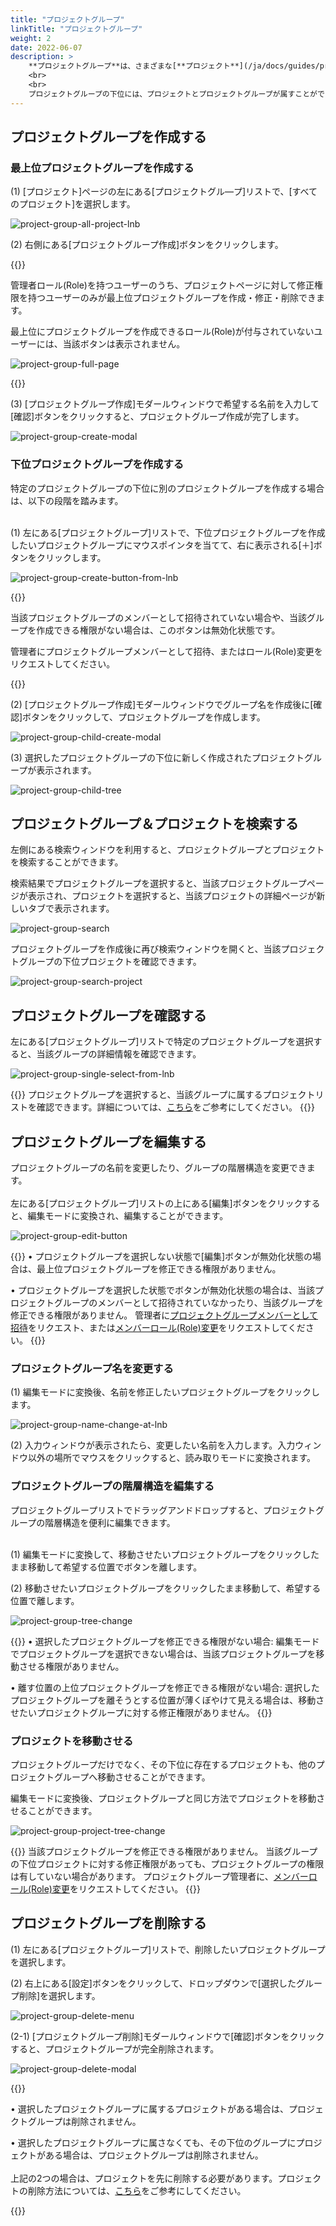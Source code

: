 ```yaml
---
title: "プロジェクトグループ"
linkTitle: "プロジェクトグループ"
weight: 2
date: 2022-06-07
description: >
    **プロジェクトグループ**は、さまざまな[**プロジェクト**](/ja/docs/guides/project/project)をまとめて管理するための概念です。
    <br>
    <br>
    プロジェクトグループの下位には、プロジェクトとプロジェクトグループが属すことができ、このツリー構造を利用して組織の規模と構造に適したプロジェクト階層構造を設計して管理することができます。
---
```


[//]: # (プロジェクトグループに招待した[**メンバー**]&#40;/ko/docs/guides/project/member&#41;に [**ロール&#40;Role&#41;**]&#40;/ko/docs/guides/administration/iam-user&#41;を付与すると、当該メンバーは下位プロジェクトグループとプロジェクトに対して同じロール&#40;Role&#41;が与えられます。.)

## プロジェクトグループを作成する

### 最上位プロジェクトグループを作成する

(1) [プロジェクト]ページの左にある[プロジェクトグル―プ]リストで、[すべてのプロジェクト]を選択します。

![project-group-all-project-lnb](/ja/docs/guides/project/project-group-img/project-group-all-project-lnb.png)

(2) 右側にある[プロジェクトグループ作成]ボタンをクリックします。

{{<alert title="[プロジェクトグループ作成]ボタンが表示されない場合">}}

管理者ロール(Role)を持つユーザーのうち、プロジェクトページに対して修正権限を持つユーザーのみが最上位プロジェクトグループを作成・修正・削除できます。

最上位にプロジェクトグループを作成できるロール(Role)が付与されていないユーザーには、当該ボタンは表示されません。

![project-group-full-page](/ja/docs/guides/project/project-group-img/project-group-full-page.png)

{{</alert>}}

(3) [プロジェクトグループ作成]モダールウィンドウで希望する名前を入力して[確認]ボタンをクリックすると、プロジェクトグループ作成が完了します。

![project-group-create-modal](/ja/docs/guides/project/project-group-img/project-group-create-modal.png)

### 下位プロジェクトグループを作成する

特定のプロジェクトグループの下位に別のプロジェクトグループを作成する場合は、以下の段階を踏みます。
<br>
<br>

(1) 左にある[プロジェクトグループ]リストで、下位プロジェクトグループを作成したいプロジェクトグループにマウスポインタを当てて、右に表示される[＋]ボタンをクリックします。

![project-group-create-button-from-lnb](/ja/docs/guides/project/project-group-img/project-group-create-button-from-lnb.png)

{{<alert title="[+]ボタンが無効化状態の場合">}}

当該プロジェクトグループのメンバーとして招待されていない場合や、当該グループを作成できる権限がない場合は、このボタンは無効化状態です。 

管理者にプロジェクトグループメンバーとして招待、またはロール(Role)変更をリクエストしてください。

{{</alert>}}

(2) [プロジェクトグループ作成]モダールウィンドウでグループ名を作成後に[確認]ボタンをクリックして、プロジェクトグループを作成します。

![project-group-child-create-modal](/ja/docs/guides/project/project-group-img/project-group-child-create-modal.png)

(3) 選択したプロジェクトグループの下位に新しく作成されたプロジェクトグループが表示されます。

![project-group-child-tree](/ja/docs/guides/project/project-group-img/project-group-child-tree.png)

## プロジェクトグループ＆プロジェクトを検索する

左側にある検索ウィンドウを利用すると、プロジェクトグループとプロジェクトを検索することができます。
 
検索結果でプロジェクトグループを選択すると、当該プロジェクトグループページが表示され、プロジェクトを選択すると、当該プロジェクトの詳細ページが新しいタブで表示されます。

![project-group-search](/ja/docs/guides/project/project-group-img/project-group-search.png)

プロジェクトグループを作成後に再び検索ウィンドウを開くと、当該プロジェクトグループの下位プロジェクトを確認できます。

![project-group-search-project](/ja/docs/guides/project/project-group-img/project-group-search-project.png)


## プロジェクトグループを確認する

左にある[プロジェクトグループ]リストで特定のプロジェクトグループを選択すると、当該グループの詳細情報を確認できます。

![project-group-single-select-from-lnb](/ja/docs/guides/project/project-group-img/project-group-single-select-from-lnb.png)

{{<alert title="プロジェクトリスト照会">}}
プロジェクトグループを選択すると、当該グループに属するプロジェクトリストを確認できます。詳細については、[こちら](/ja/docs/guides/project/project/#プロジェクト-リスト-照会する)をご参考にしてください。
{{</alert>}}

## プロジェクトグループを編集する

プロジェクトグループの名前を変更したり、グループの階層構造を変更できます。
<br>
<br>
左にある[プロジェクトグループ]リストの上にある[編集]ボタンをクリックすると、編集モードに変換され、編集することができます。

![project-group-edit-button](/ja/docs/guides/project/project-group-img/project-group-edit-button.png)

{{<alert title="[編集]ボタンが無効化状態の場合">}}
• プロジェクトグループを選択しない状態で[編集]ボタンが無効化状態の場合は、最上位プロジェクトグループを修正できる権限がありません。

• プロジェクトグループを選択した状態でボタンが無効化状態の場合は、当該プロジェクトグループのメンバーとして招待されていなかったり、当該グループを修正できる権限がありません。 
管理者に[プロジェクトグループメンバーとして招待](/ja/docs/guides/project/member/#プロジェクト-グループ-メンバー-招待する)をリクエスト、または[メンバーロール(Role)変更](/ja/docs/guides/project/member/#プロジェクト-グループ-メンバー-編集する)をリクエストしてください。
{{</alert>}}

### プロジェクトグループ名を変更する

(1) 編集モードに変換後、名前を修正したいプロジェクトグループをクリックします。

![project-group-name-change-at-lnb](/ja/docs/guides/project/project-group-img/project-group-name-change-at-lnb.png)

(2) 入力ウィンドウが表示されたら、変更したい名前を入力します。入力ウィンドウ以外の場所でマウスをクリックすると、読み取りモードに変換されます。

### プロジェクトグループの階層構造を編集する

プロジェクトグループリストでドラッグアンドドロップすると、プロジェクトグループの階層構造を便利に編集できます。
<br>
<br>

(1) 編集モードに変換して、移動させたいプロジェクトグループをクリックしたまま移動して希望する位置でボタンを離します。

(2) 移動させたいプロジェクトグループをクリックしたまま移動して、希望する位置で離します。

![project-group-tree-change](/ja/docs/guides/project/project-group-img/project-group-tree-change.png)

{{<alert title="プロジェクトグループが移動しない場合">}}
• 選択したプロジェクトグループを修正できる権限がない場合: 編集モードでプロジェクトグループを選択できない場合は、当該プロジェクトグループを移動させる権限がありません。

• 離す位置の上位プロジェクトグループを修正できる権限がない場合: 選択したプロジェクトグループを離そうとする位置が薄くぼやけて見える場合は、移動させたいプロジェクトグループに対する修正権限がありません。
{{</alert>}}

### プロジェクトを移動させる

プロジェクトグループだけでなく、その下位に存在するプロジェクトも、他のプロジェクトグループへ移動させることができます。

編集モードに変換後、プロジェクトグループと同じ方法でプロジェクトを移動させることができます。

![project-group-project-tree-change](/ja/docs/guides/project/project-group-img/project-group-project-tree-change.png)

{{<alert title="[編集]ボタンが無効化状態の場合">}}
当該プロジェクトグループを修正できる権限がありません。 
当該グループの下位プロジェクトに対する修正権限があっても、プロジェクトグループの権限は有していない場合があります。 
プロジェクトグループ管理者に、[メンバーロール(Role)変更](/ja/docs/guides/project/member/#プロジェクト-グループ-メンバー-編集する)をリクエストしてください。
{{</alert>}}

## プロジェクトグループを削除する

(1) 左にある[プロジェクトグループ]リストで、削除したいプロジェクトグループを選択します。

(2) 右上にある[設定]ボタンをクリックして、ドロップダウンで[選択したグループ削除]を選択します。

![project-group-delete-menu](/ja/docs/guides/project/project-group-img/project-group-delete-menu.png)

(2-1) [プロジェクトグループ削除]モダールウィンドウで[確認]ボタンをクリックすると、プロジェクトグループが完全削除されます。

![project-group-delete-modal](/ja/docs/guides/project/project-group-img/project-group-delete-modal.png)

{{<alert title="プロジェクトグループが削除されない場合">}}

• 選択したプロジェクトグループに属するプロジェクトがある場合は、プロジェクトグループは削除されません。

• 選択したプロジェクトグループに属さなくても、その下位のグループにプロジェクトがある場合は、プロジェクトグループは削除されません。
<br>
<br>
上記の2つの場合は、プロジェクトを先に削除する必要があります。プロジェクトの削除方法については、[こちら](/ja/docs/guides/project/project/#プロジェクト-削除する)をご参考にしてください。

{{</alert>}}
